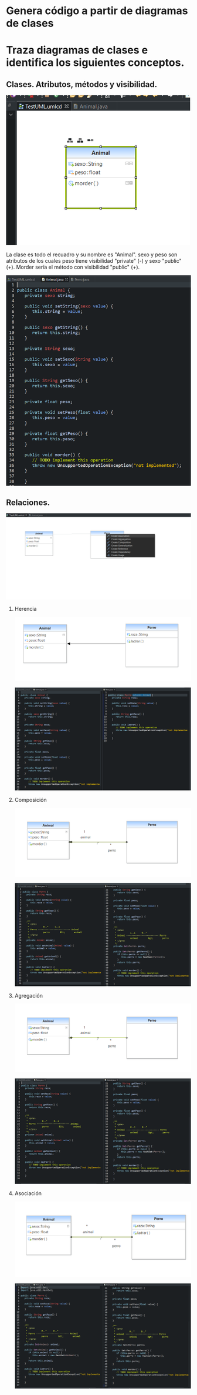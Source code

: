 # Genera código a partir de diagramas de clases

# Traza diagramas de clases e identifica los siguientes conceptos. 

## Clases. Atributos, métodos y visibilidad.
![ej1](./1.png)

La clase es todo el recuadro y su nombre es "Animal".
sexo y peso son atributos de los cuales peso tiene visibilidad "private" (-) y sexo "public" (+).
Morder sería el método con visibilidad "public" (+).

![ej1](./7.png)

## Relaciones.

![ej2](./2.png)

1. Herencia

    ![uml](./3.png)

    ![code](./8.png)

1. Composición

    ![uml](./4.png)

    ![code](./9.png)

1. Agregación

    ![uml](./4.png)

    ![code](./10.png)

1. Asociación

    ![uml](./6.png)

    ![code](./11.png)